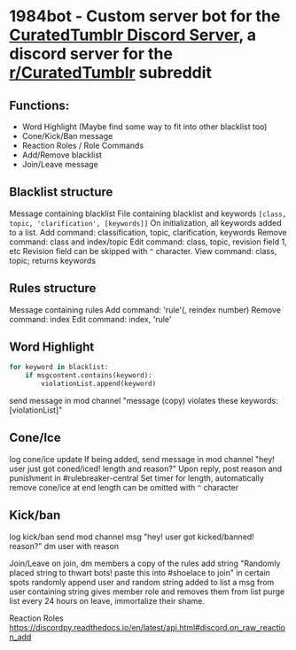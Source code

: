 # 1984bot - Custom server bot for the [CuratedTumblr Discord Server](https://discord.gg/invite/aWtJjSFG5X), a discord server for the [r/CuratedTumblr](https://www.reddit.com/r/CuratedTumblr) subreddit

## Functions:
- Word Highlight (Maybe find some way to fit into other blacklist too)
- Cone/Kick/Ban message
- Reaction Roles / Role Commands
- Add/Remove blacklist
- Join/Leave message

## Blacklist structure
Message containing blacklist
File containing blacklist and keywords `[class, topic, 'clarification', [keywords]]`
	On initialization, all keywords added to a list.
Add command: classification, topic, clarification, keywords
Remove command: class and index/topic
Edit command: class, topic, revision field 1, etc
	Revision field can be skipped with `^` character.
View command: class, topic; returns keywords

## Rules structure
Message containing rules
Add command: 'rule'(, reindex number)
Remove command: index
Edit command: index, 'rule'

## Word Highlight
```py
for keyword in blacklist:
	if msgcontent.contains(keyword):
		violationList.append(keyword)
```
send message in mod channel "message (copy) violates these keywords: [violationList]"

## Cone/Ice
log cone/ice update
If being added, send message in mod channel "hey! user just got coned/iced! length and reason?"
Upon reply, post reason and punishment in #rulebreaker-central
Set timer for length, automatically remove cone/ice at end
	length can be omitted with `^` character

## Kick/ban
log kick/ban
send mod channel msg "hey! user got kicked/banned! reason?"
dm user with reason

Join/Leave
on join, dm members a copy of the rules
	add string "Randomly placed string to thwart bots! paste this into #shoelace to join" in certain spots randomly
append user and random string added to list
a msg from user containing string gives member role and removes them from list
purge list every 24 hours
on leave, immortalize their shame.

Reaction Roles
https://discordpy.readthedocs.io/en/latest/api.html#discord.on_raw_reaction_add